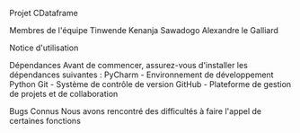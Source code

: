 Projet CDataframe

Membres de l'équipe
Tinwende Kenanja Sawadogo
Alexandre le Galliard

Notice d'utilisation


Dépendances
Avant de commencer, assurez-vous d'installer les dépendances suivantes :
PyCharm - Environnement de développement Python
Git - Système de contrôle de version
GitHub - Plateforme de gestion de projets et de collaboration

Bugs Connus
Nous avons rencontré des difficultés à faire l'appel de certaines fonctions
